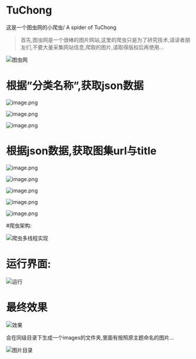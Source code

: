 # TuChong
这是一个图虫网的小爬虫/ A spider of TuChong

>首先,图虫网是一个很棒的图片网站,这里的爬虫只是为了研究技术,请读者朋友们,不要大量采集网站信息,爬取的图片,请取得版权后再使用...

![图虫网](http://upload-images.jianshu.io/upload_images/3203841-6619cb5066ffac8f.png?imageMogr2/auto-orient/strip%7CimageView2/2/w/1240)

# 根据”分类名称”,获取json数据

![image.png](http://upload-images.jianshu.io/upload_images/3203841-63c0cba83e59d5b7.png?imageMogr2/auto-orient/strip%7CimageView2/2/w/1240)



![image.png](http://upload-images.jianshu.io/upload_images/3203841-74009bc99abf6431.png?imageMogr2/auto-orient/strip%7CimageView2/2/w/1240)

![image.png](http://upload-images.jianshu.io/upload_images/3203841-a377d44c9dcb4f2c.png?imageMogr2/auto-orient/strip%7CimageView2/2/w/1240)


# 根据json数据,获取图集url与title



![image.png](http://upload-images.jianshu.io/upload_images/3203841-a43474b2eec96eed.png?imageMogr2/auto-orient/strip%7CimageView2/2/w/1240)


![image.png](http://upload-images.jianshu.io/upload_images/3203841-da9eed9a167df0f4.png?imageMogr2/auto-orient/strip%7CimageView2/2/w/1240)


![image.png](http://upload-images.jianshu.io/upload_images/3203841-78c60d5b8d01ef8c.png?imageMogr2/auto-orient/strip%7CimageView2/2/w/1240)


![image.png](http://upload-images.jianshu.io/upload_images/3203841-a4a9c0dc4da2f081.png?imageMogr2/auto-orient/strip%7CimageView2/2/w/1240)

![image.png](http://upload-images.jianshu.io/upload_images/3203841-5dd8b80baa839cc5.png?imageMogr2/auto-orient/strip%7CimageView2/2/w/1240)




#爬虫架构:

![爬虫多线程实现](http://upload-images.jianshu.io/upload_images/3203841-67ce1326d49aec9f.png?imageMogr2/auto-orient/strip%7CimageView2/2/w/1240)
# 运行界面:

![运行](http://upload-images.jianshu.io/upload_images/3203841-0d78e7d5861e3184.png?imageMogr2/auto-orient/strip%7CimageView2/2/w/1240)

# 最终效果

![效果](http://upload-images.jianshu.io/upload_images/3203841-ac309d262c304519.png?imageMogr2/auto-orient/strip%7CimageView2/2/w/1240)

会在同级目录下生成一个images的文件夹,里面有按照原主题命名的图片...

![图片目录](http://upload-images.jianshu.io/upload_images/3203841-a124e3fdad7a9f6c.png?imageMogr2/auto-orient/strip%7CimageView2/2/w/1240)


